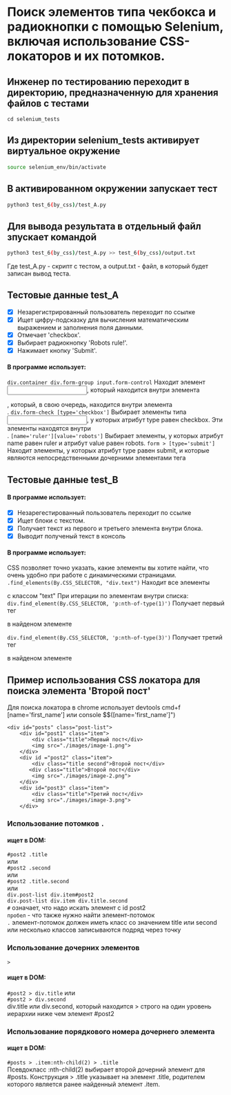 # Поиск элементов типа чекбокса и радиокнопки с помощью Selenium, включая использование CSS-локаторов и их потомков.

## Инженер по тестированию переходит в директорию, предназначенную для хранения файлов с тестами
```
cd selenium_tests
```
## Из директории selenium_tests активирует виртуальное окружение
```sh
source selenium_env/bin/activate
```
## В активированном окружении запускает тест 
```sh
python3 test_6(by_css)/test_A.py
```
## Для вывода результата в отдельный файл зпускает командой 
```sh
python3 test_6(by_css)/test_A.py >> test_6(by_css)/output.txt
```
Где test_A.py -  скрипт с тестом, а output.txt - файл, в который будет записан вывод теста.

## Тестовые данные test_A
- [x] Незарегистрированный пользователь переходит по ссылке 
- [x] Ищет цифру-подсказку для вычисления математическим выражением и заполнения поля данными.
- [x] Отмечает 'checkbox'.
- [x] Выбирает радиокнопку 'Robots rule!'.
- [x] Нажимает кнопку 'Submit'.

#### В программе использует:
```div.container div.form-group input.form-control``` Находит элемент <input>, который находится внутри элемента <div class="form-group">, который, в свою очередь, находится внутри элемента <div class="container">.
```div.form-check [type='checkbox']``` Выбирает элементы типа <input>, у которых атрибут type равен checkbox. Эти элементы находятся внутри <div class="form-check">.
```[name='ruler'][value='robots']``` Выбирает элементы, у которых атрибут name равен ruler и атрибут value равен robots.
```form > [type='submit']``` Находит элементы, у которых атрибут type равен submit, и которые являются непосредственными дочерними элементами тега <form>

## Тестовые данные test_B
#### В программе использует:
- [x] Незарегестированный пользователь переходит по ссылке 
- [x] Ищет блоки с текстом.
- [x] Получает текст из первого и третьего элемента внутри блока.
- [x] Выводит полученый текст в консоль

#### В программе использует:
CSS позволяет точно указать, какие элементы вы хотите найти, что очень удобно при работе с динамическими страницами.
```.find_elements(By.CSS_SELECTOR, "div.text")``` Находит все элементы <div> с классом "text"
При итерации по элементам внутри списка:
```div.find_element(By.CSS_SELECTOR, 'p:nth-of-type(1)')``` Получает первый тег <p> в найденом элементе <div>
```div.find_element(By.CSS_SELECTOR, 'p:nth-of-type(3)')``` Получает третий тег <p> в найденом элементе <div>




## Пример использования CSS локатора для поиска элемента 'Второй пост'
Для поиска локатора в chrome использует devtools cmd+f [name='first_name'] или console $$([name='first_name']")
```
<div id="posts" class="post-list">
    <div id="post1" class="item">
        <div class="title">Первый пост</div>
        <img src="./images/image-1.png">
    </div>
    <div id ="post2" class="item">
        <div class="title second">Второй пост</div>
       <div class="title">Второй пост</div>
        <img src="./images/image-2.png">
    </div>
    <div id="post3" class="item">
        <div class="title">Третий пост</div>
        <img src="./images/image-3.png">
    </div>
```
### Использование потомков ```.```
#### ищет в DOM:
```#post2 .title```\
или\
```#post2 .second```\
или\
```#post2 .title.second```\
или \
```div.post-list div.item#post2```\
```div.post-list div.item div.title.second```\
```#``` означает, что надо искать элемент с id post2\
```пробел``` - что также нужно найти элемент-потомок\
```.``` элемент-потомок должен иметь класс со значением title или second или несколько классов записываются подряд через точку

### Использование дочерних элементов 
```>```
#### ищет в DOM:
```#post2 > div.title```
или\
```#post2 > div.second```\
div.title или div.second, который находится > строго на один уровень иерархии ниже чем элемент #post2

### Использование порядкового номера дочернего элемента
#### ищет в DOM:
```#posts > .item:nth-child(2) > .title```\
Псевдокласс :nth-child(2) выбирает второй дочерний элемент для #posts.
Конструкция > .title указывает на элемент .title, родителем которого является ранее найденный элемент .item.
